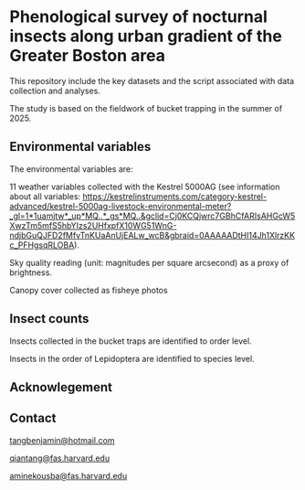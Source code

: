 # Phenological survey of nocturnal insects along urban gradient of the Greater Boston area


This repository include the key datasets and the script associated with data collection and analyses.

The study is based on the fieldwork of bucket trapping in the summer of 2025.


## Environmental variables


The environmental variables are:

11 weather variables collected with the Kestrel 5000AG (see information about all variables: https://kestrelinstruments.com/category-kestrel-advanced/kestrel-5000ag-livestock-environmental-meter?_gl=1*1uamjtw*_up*MQ..*_gs*MQ..&gclid=Cj0KCQjwrc7GBhCfARIsAHGcW5XwzTm5mfS5hbYIzs2UHfxpfX10WG51WnG-ndjbGuQJFD2fMfvTnKUaAnUjEALw_wcB&gbraid=0AAAAADtHI14Jh1XlrzKKc_PFHgsqRLOBA).

Sky quality reading (unit: magnitudes per square arcsecond) as a proxy of brightness.

Canopy cover collected as fisheye photos


## Insect counts


Insects collected in the bucket traps are identified to order level. 

Insects in the order of Lepidoptera are identified to species level. 


## Acknowlegement 



## Contact
tangbenjamin@hotmail.com

qiantang@fas.harvard.edu

aminekousba@fas.harvard.edu
